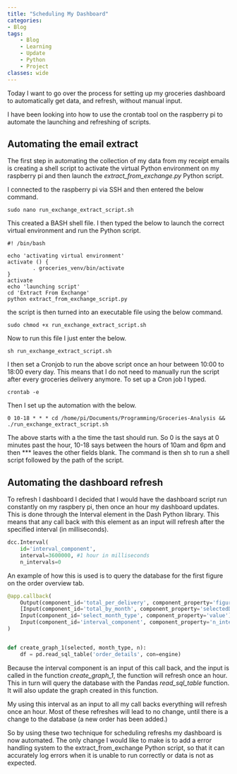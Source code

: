 ```yaml
---
title: "Scheduling My Dashboard"
categories:
- Blog
tags:
    - Blog
    - Learning
    - Update
    - Python
    - Project
classes: wide
---
```


Today I want to go over the process for setting up my groceries dashboard to automatically get data, and refresh, without manual input.

I have been looking into how to use the crontab tool on the raspberry pi to automate the launching and refreshing of scripts. 

## Automating the email extract
The first step in automating the collection of my data from my receipt emails is creating a shell script to activate the virtual Python environment on my raspberry pi and then launch the *extract_from_exchange.py* Python script.

I connected to the raspberry pi via SSH and then entered the below command.

```Shell
sudo nano run_exchange_extract_script.sh
```
This created a BASH shell file. I then typed the below to launch the correct virtual environment and run the Python script.

```Shell
#! /bin/bash

echo 'activating virtual environment'
activate () {
        . groceries_venv/bin/activate
}
activate
echo 'launching script'
cd 'Extract From Exchange'
python extract_from_exchange_script.py
```

the script is then turned into an executable file using the below command.
```Shell
sudo chmod +x run_exchange_extract_script.sh
```

Now to run this file I just enter the below.

```Shell
sh run_exchange_extract_script.sh
```
I then set a Cronjob to run the above script once an hour between 10:00 to 18:00 every day. This means that I do not need to manually run the script after every groceries delivery anymore. To set up a Cron job I typed.

```Shell
crontab -e
```

Then I set up the automation with the below.

```
0 10-18 * * * cd /home/pi/Documents/Programming/Groceries-Analysis && ./run_exchange_extract_script.sh
```

The above starts with a the time the tast should run. So 0 is the says at 0 minutes past the hour, 10-18 says between the hours of 10am and 6pm and then *** leaves the other fields blank. The command is then sh to run a shell script followed by the path of the script.

## Automating the dashboard refresh
To refresh I dashboard I decided that I would have the dashboard script run constantly on my raspbery pi, then once an hour my dashboard updates. This is done through the Interval element in the Dash Python library. This means that any call back with this element as an input will refresh after the specified interval (in milliseconds).

```Python
dcc.Interval(
    id='interval_component',
    interval=3600000, #1 hour in milliseconds
    n_intervals=0
```

An example of how this is used is to query the database for the first figure on the order overview tab.

```Python
@app.callback(
    Output(component_id='total_per_delivery', component_property='figure'),
    [Input(component_id='total_by_month', component_property='selectedData'),
    Input(component_id='select_month_type', component_property='value'),
    Input(component_id='interval_component', component_property='n_intervals')]
)


def create_graph_1(selected, month_type, n):
    df = pd.read_sql_table('order_details', con=engine)
```

Because the interval component is an input of this call back, and the input is called in the function *create_graph_1*, the function will refresh once an hour. This in turn will query the database with the Pandas *read_sql_table* function. It will also update the graph created in this function.

My using this interval as an input to all my call backs everything will refresh once an hour. Most of these refreshes will lead to no change, until there is a change to the database (a new order has been added.)

So by using these two technique for scheduling refreshs my dashboard is now automated. The only change I would like to make is to add a error handling system to the extract_from_exchange Python script, so that it can accurately log errors when it is unable to run correctly or data is not as expected.